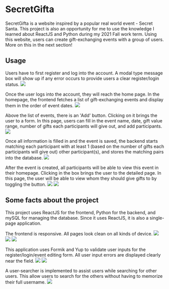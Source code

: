 # SecretGifta
SecretGifta is a website inspired by a popular real world event - Secret Santa. This project is also an opportunity for me to use the knowledge I learned about ReactJS and Python during my 2021 Fall work term. Using this website, users can create gift-exchanging events with a group of users. More on this in the next section!

## Usage
Users have to first register and log into the account. A modal type message box will show up if any error occurs to provide users a clear register/login status. ![](screenshots/loginError.png)

Once the user logs into the account, they will reach the home page. In the homepage, the frontend fetches a list of gift-exchanging events and display them in the order of event dates. ![](screenshots/eventList.png)

Above the list of events, there is an 'Add' button. Clicking on it brings the user to a form. In this page, users can fill in the event name, date, gift value range, number of gifts each participants will give out, and add participants. ![](screenshots/editForm.png)

Once all information is filled in and the event is saved, the backend starts matching each participant with at least 1 (based on the number of gifts each participants will give out) other participant(s), and stores the matching pairs into the database. ![](screenshots/matchedPairs.png)

After the event is created, all participants will be able to view this event in their homepage. Clicking in the box brings the user to the detailed page. In this page, the user will be able to view whom they should give gifts to by toggling the button. ![](screenshots/hideGiftee.png) ![](screenshots/showGiftee.png)


## Some facts about the project
This project uses ReactJS for the frontend, Python for the backend, and mySQL for managing the database. Since it uses ReactJS, it is also a single-page application.

The frontend is responsive. All pages look clean on all kinds of device. ![](screenshots/responsive1.png) ![](screenshots/responsive2.png) ![](screenshots/responsive3.png)

This application uses Formik and Yup to validate user inputs for the register/login/event editing form. All user input errors are displayed clearly near the field. ![](screenshots/validate1.png) ![](screenshots/validate2.png)

A user-searcher is implemented to assist users while searching for other users. This allow users to search for the others without having to memorize their full username. ![](screenshots/userSearcher.png)

<!-- ## Features in progress

1. friend
   - allow users to connect with other users to form a "friend" relation
   - allow users to create events with other users only if they are "friends"
2. self introduction and wishlist
   - allow users to share some facts about themselves, so users who need to give them gifts will have an idea about what type of gifts to get them -->